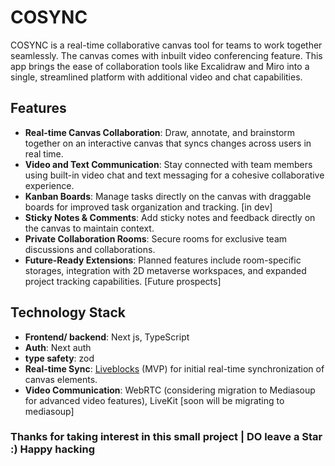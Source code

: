 # COSYNC

COSYNC is a real-time collaborative canvas tool for teams to work together seamlessly. The canvas comes with inbuilt video conferencing feature. This app brings the ease of collaboration tools like Excalidraw and Miro into a single, streamlined platform with additional video and chat capabilities.

## Features

- **Real-time Canvas Collaboration**: Draw, annotate, and brainstorm together on an interactive canvas that syncs changes across users in real time.
- **Video and Text Communication**: Stay connected with team members using built-in video chat and text messaging for a cohesive collaborative experience.
- **Kanban Boards**: Manage tasks directly on the canvas with draggable boards for improved task organization and tracking. [in dev]
- **Sticky Notes & Comments**: Add sticky notes and feedback directly on the canvas to maintain context.
- **Private Collaboration Rooms**: Secure rooms for exclusive team discussions and collaborations.
- **Future-Ready Extensions**: Planned features include room-specific storages, integration with 2D metaverse workspaces, and expanded project tracking capabilities. [Future prospects]

## Technology Stack

- **Frontend/ backend**: Next js, TypeScript
- **Auth**: Next auth
- **type safety**: zod
- **Real-time Sync**: [Liveblocks](https://liveblocks.io/) (MVP) for initial real-time synchronization of canvas elements.
- **Video Communication**: WebRTC (considering migration to Mediasoup for advanced video features), LiveKit [soon will be migrating to mediasoup]

### Thanks for taking interest in this small project | DO leave a Star :) Happy hacking

